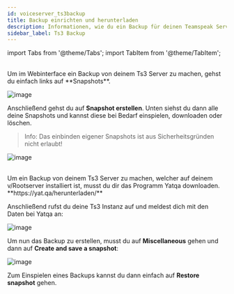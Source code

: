 ```yaml
---
id: voiceserver_ts3backup
title: Backup einrichten und herunterladen
description: Informationen, wie du ein Backup für deinen Teamspeak Server von ZAP-Hosting einrichten und herunterladen kannst - ZAP-Hosting.com Dokumentationen
sidebar_label: Ts3 Backup
---
```



import Tabs from '@theme/Tabs';
import TabItem from '@theme/TabItem';

<Tabs>
<TabItem value="Webinterface" label="Webinterface">
<br/>
Um im Webinterface ein Backup von deinem Ts3 Server zu machen, gehst du einfach links auf **Snapshots**.

![image](https://user-images.githubusercontent.com/13604413/159177305-ec17ce4e-42da-4669-a54c-3b9ea7aef2e4.png)

Anschließend gehst du auf **Snapshot erstellen**. Unten siehst du dann alle deine Snapshots und kannst diese bei Bedarf einspielen, downloaden oder löschen.
> Info: Das einbinden eigener Snapshots ist aus Sicherheitsgründen nicht erlaubt!

![image](https://user-images.githubusercontent.com/13604413/159177311-8b87f8d4-b8ed-41dd-9a77-ca84886da311.png)


</TabItem>
<TabItem value="v/Rootserver" label="v/Rootserver">
<br/>
Um ein Backup von deinem Ts3 Server zu machen, welcher auf deinem v/Rootserver installiert ist, musst du dir das Programm Yatqa downloaden. **https://yat.qa/herunterladen/**

Anschließend rufst du deine Ts3 Instanz auf und meldest dich mit den Daten bei Yatqa an: 

![image](https://user-images.githubusercontent.com/13604413/159177323-172ee599-9091-41c3-b44e-95b9533b928d.png)

Um nun das Backup zu erstellen, musst du auf **Miscellaneous** gehen und dann auf **Create and save a snapshot**:

![image](https://user-images.githubusercontent.com/13604413/159177326-da70288f-aeb9-497d-b870-4768ec710768.png)

Zum Einspielen eines Backups kannst du dann einfach auf **Restore snapshot** gehen.

</TabItem>
</Tabs>
